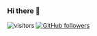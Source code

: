 ### Hi there 👋

 ![visitors](https://visitor-badge.laobi.icu/badge?page_id=0ptim) [![GitHub followers](https://img.shields.io/github/followers/0ptim.svg?style=social&label=Follow)](https://github.com/0ptim?tab=followers)
